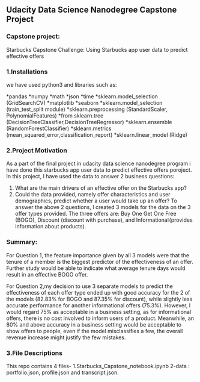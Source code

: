 ## Udacity Data Science Nanodegree Capstone Project
### Capstone project:
Starbucks Capstone Challenge: Using Starbucks app user data to predict effective offers

### 1.Installations
we have used python3 and libraries such as:

*pandas
*numpy
*math
*json
*time
*sklearn.model_selection (GridSearchCV)
*matplotlib
*seaborn
*sklearn.model_selection (train_test_split module)
*sklearn.preprocessing (StandardScaler, PolynomialFeatures)
*from sklearn.tree (DecisionTreeClassifier,DecisionTreeRegressor)
*sklearn.ensemble (RandomForestClassifier)
*sklearn.metrics (mean_squared_error,classification_report)
*sklearn.linear_model (Ridge)
 
### 2.Project Motivation
As a part of the final project in udacity data science nanodegree program i have done this starbucks app user data to predict effective offers poroject.
In this project, I have used the data to answer 2 business questions:

1. What are the main drivers of an effective offer on the Starbucks app?
2. Could the data provided, namely offer characteristics and user demographics, predict whether a user would take up an offer?
To answer the above 2 questions, I created 3 models for the data on the 3 offer types provided.
The three offers are: Buy One Get One Free (BOGO), Discount (discount with purchase), and Informational (provides information about products).

### Summary:
For Question 1, the feature importance given by all 3 models were that the tenure of a member is the biggest predictor of the effectiveness of an offer.
Further study would be able to indicate what average tenure days would result in an effective BOGO offer.

For Question 2,my decision to use 3 separate models to predict the effectiveness of each offer type ended up with good accuracy for the 2 of the models
(82.83% for BOGO and 87.35% for discount), while slightly less accurate performance for another informational offers (75.3%). 
However, I would regard 75% as acceptable in a business setting, as for informational offers, there is no cost involved to inform users of a product.
Meanwhile, an 80% and above accuracy in a business setting would be acceptable to show offers to people, even if the model misclassifies a few, 
the overall revenue increase might justify the few mistakes.

### 3.File Descriptions
This repo contains 4 files-
1.Starbucks_Capstone_notebook.ipynb
2-data : portfolio.json, profile.json and transcript.json.

